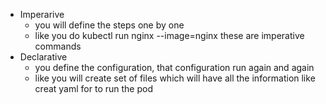 

-  Imperarive
    - you will define the steps one by one
    - like you do kubectl run nginx --image=nginx these are imperative commands
- Declarative
    - you define the configuration, that configuration run again and again
    - like you will create set of files which will have all the information like creat yaml for to run the pod
